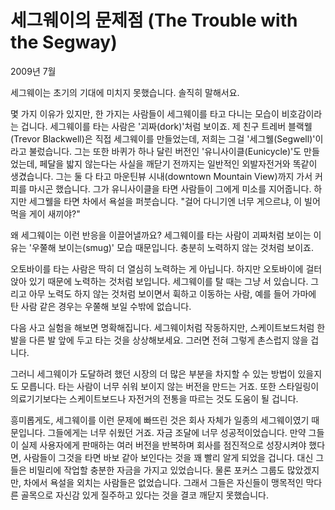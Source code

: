 # 세그웨이의 문제점 (The Trouble with the Segway)

2009년 7월

세그웨이는 초기의 기대에 미치지 못했습니다. 솔직히 말해서요.

몇 가지 이유가 있지만, 한 가지는 사람들이 세그웨이를 타고 다니는 모습이 비호감이라는 겁니다. 세그웨이를 타는 사람은 '괴짜(dork)'처럼 보이죠. 제 친구 트레버 블랙웰(Trevor Blackwell)은 직접 세그웨이를 만들었는데, 저희는 그걸 '세그웰(Segwell)'이라고 불렀습니다. 그는 또한 바퀴가 하나 달린 버전인 '유니사이클(Eunicycle)'도 만들었는데, 페달을 밟지 않는다는 사실을 깨닫기 전까지는 일반적인 외발자전거와 똑같이 생겼습니다. 그는 둘 다 타고 마운틴뷰 시내(downtown Mountain View)까지 가서 커피를 마시곤 했습니다. 그가 유니사이클을 타면 사람들이 그에게 미소를 지어줍니다. 하지만 세그웰을 타면 차에서 욕설을 퍼붓습니다. "걸어 다니기엔 너무 게으르냐, 이 빌어먹을 게이 새끼야?"

왜 세그웨이는 이런 반응을 이끌어낼까요? 세그웨이를 타는 사람이 괴짜처럼 보이는 이유는 '우쭐해 보이는(smug)' 모습 때문입니다. 충분히 노력하지 않는 것처럼 보이죠.

오토바이를 타는 사람은 딱히 더 열심히 노력하는 게 아닙니다. 하지만 오토바이에 걸터앉아 있기 때문에 노력하는 것처럼 보입니다. 세그웨이를 탈 때는 그냥 서 있습니다. 그리고 아무 노력도 하지 않는 것처럼 보이면서 휙하고 이동하는 사람, 예를 들어 가마에 탄 사람 같은 경우는 우쭐해 보일 수밖에 없습니다.

다음 사고 실험을 해보면 명확해집니다. 세그웨이처럼 작동하지만, 스케이트보드처럼 한 발을 다른 발 앞에 두고 타는 것을 상상해보세요. 그러면 전혀 그렇게 촌스럽지 않을 겁니다.

그러니 세그웨이가 도달하려 했던 시장의 더 많은 부분을 차지할 수 있는 방법이 있을지도 모릅니다. 타는 사람이 너무 쉬워 보이지 않는 버전을 만드는 거죠. 또한 스타일링이 의료기기보다는 스케이트보드나 자전거의 전통을 따르는 것도 도움이 될 겁니다.

흥미롭게도, 세그웨이를 이런 문제에 빠뜨린 것은 회사 자체가 일종의 세그웨이였기 때문입니다. 그들에게는 너무 쉬웠던 거죠. 자금 조달에 너무 성공적이었습니다. 만약 그들이 실제 사용자에게 판매하는 여러 버전을 반복하며 회사를 점진적으로 성장시켜야 했다면, 사람들이 그것을 타면 바보 같아 보인다는 것을 꽤 빨리 알게 되었을 겁니다. 대신 그들은 비밀리에 작업할 충분한 자금을 가지고 있었습니다. 물론 포커스 그룹도 많았겠지만, 차에서 욕설을 외치는 사람들은 없었습니다. 그래서 그들은 자신들이 맹목적인 막다른 골목으로 자신감 있게 질주하고 있다는 것을 결코 깨닫지 못했습니다.